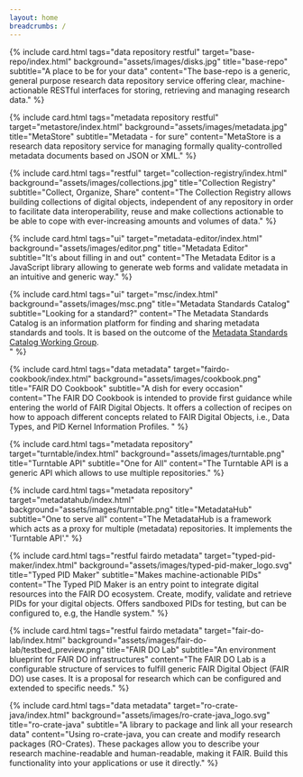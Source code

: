 ```yaml
---
layout: home
breadcrumbs: /
---
```


<div id="filter-ui" class="mb-5">
  <div id="example-select"></div>
</div>

<div class="flex flex-wrap -m-3"> 


{% include card.html tags="data repository restful" 
target="base-repo/index.html" 
background="assets/images/disks.jpg"
title="base-repo"
subtitle="A place to be for your data"
content="The base-repo is a generic, general purpose research data repository service offering clear, machine-actionable RESTful interfaces for storing, retrieving and managing research data."
%}

{% include card.html tags="metadata repository restful"
target="metastore/index.html"
background="assets/images/metadata.jpg"
title="MetaStore"
subtitle="Metadata - for sure"
content="MetaStore is a research data repository service for managing formally quality-controlled metadata documents based on JSON or XML."
%}

{% include card.html tags="restful"
target="collection-registry/index.html"
background="assets/images/collections.jpg"
title="Collection Registry"
subtitle="Collect, Organize, Share"
content="The Collection Registry allows building collections of digital objects, independent of any repository in order to facilitate data
interoperability, reuse and make collections actionable to be able to cope with ever-increasing amounts and volumes of data."
%}

{% include card.html tags="ui"
target="metadata-editor/index.html"
background="assets/images/editor.png"
title="Metadata Editor"
subtitle="It's about filling in and out"
content="The Metadata Editor is a JavaScript library allowing to generate web forms and validate metadata in an intuitive and generic way."
%}

{% include card.html tags="ui"
target="msc/index.html"
background="assets/images/msc.png"
title="Metadata Standards Catalog"
subtitle="Looking for a standard?"
content="The Metadata Standards Catalog is an information platform for finding and sharing metadata standards and tools. It is based on the outcome of the [Metadata Standards Catalog Working Group](https://www.rd-alliance.org/groups/metadata-standards-catalog-working-group.html).  
"
%}

{% include card.html tags="data metadata"
target="fairdo-cookbook/index.html"
background="assets/images/cookbook.png"
title="FAIR DO Cookbook"
subtitle="A dish for every occasion"
content="The FAIR DO Cookbook is intended to provide first guidance while entering the world of FAIR Digital Objects. It offers a collection of recipes 
on how to appoach different concepts related to FAIR Digital Objects, i.e., Data Types, and PID Kernel Information Profiles.
"
%}

{% include card.html tags="metadata repository"
target="turntable/index.html"
background="assets/images/turntable.png"
title="Turntable API"
subtitle="One for All"
content="The Turntable API is a generic API which allows to use multiple repositories."
%}

{% include card.html tags="metadata repository"
target="metadatahub/index.html"
background="assets/images/turntable.png"
title="MetadataHub"
subtitle="One to serve all"
content="The MetadataHub is a framework which acts as a proxy for multiple (metadata) repositories. It implements the 'Turntable API'."
%}

{% include card.html tags="restful fairdo metadata"
target="typed-pid-maker/index.html"
background="assets/images/typed-pid-maker_logo.svg"
title="Typed PID Maker"
subtitle="Makes machine-actionable PIDs"
content="The Typed PID Maker is an entry point to integrate digital resources into the FAIR DO ecosystem. Create, modify, validate and retrieve PIDs for your digital objects. Offers sandboxed PIDs for testing, but can be configured to, e.g, the Handle system."
%}

{% include card.html tags="restful fairdo metadata"
target="fair-do-lab/index.html"
background="assets/images/fair-do-lab/testbed_preview.png"
title="FAIR DO Lab"
subtitle="An environment blueprint for FAIR DO infrastructures"
content="The FAIR DO Lab is a configurable structure of services to fulfill generic FAIR Digital Object (FAIR DO) use cases. It is a proposal for research which can be configured and extended to specific needs."
%}

{% include card.html tags="data metadata"
target="ro-crate-java/index.html"
background="assets/images/ro-crate-java_logo.svg"
title="ro-crate-java"
subtitle="A library to package and link all your research data"
content="Using ro-crate-java, you can create and modify research packages (RO-Crates). These packages allow you to describe your research machine-readable and human-readable, making it FAIR. Build this functionality into your applications or use it directly."
%}
</div>


<script>

var myOptions = [
  { label: 'Repository', value: 'repository' },
  { label: 'Data', value: 'data' },
  { label: 'Metadata', value: 'metadata' },
  { label: 'RESTful', value: 'restful' },
  { label: 'UI', value: 'ui' },
  { label: 'FAIR Digital Object', value: 'fairdo' }
];

VirtualSelect.init({
  ele: '#example-select',
  options: myOptions,
  multiple: true
});

document.querySelector('#example-select').setValue(['repository', 'data', 'metadata', 'restful', 'ui', 'fairdo']);
filterSelection(['repository', 'data', 'metadata', 'restful', 'ui', 'fairdo']);

function filterSelection(values) {
  var x, i, j;
x = document.getElementsByClassName("filterDiv");
for (i = 0; i < x.length; i++) {
    w3RemoveClass(x[i], "show");
}

for (i = 0; i < x.length; i++) {
    for(j=0;j<values.length;j++){
        if (x[i].className.indexOf(values[j]) > -1) w3AddClass(x[i], "show");
    }
};
}

function w3AddClass(element, name) {
  var i, arr1, arr2;
  arr1 = element.className.split(" ");
  arr2 = name.split(" ");
  for (i = 0; i < arr2.length; i++) {
    if (arr1.indexOf(arr2[i]) == -1) {element.className += " " + arr2[i];}
  }
}

function w3RemoveClass(element, name) {
  var i, arr1, arr2;
  arr1 = element.className.split(" ");
  arr2 = name.split(" ");
  for (i = 0; i < arr2.length; i++) {
    while (arr1.indexOf(arr2[i]) > -1) {
      arr1.splice(arr1.indexOf(arr2[i]), 1);     
    }
  }
  element.className = arr1.join(" ");
}

var ui = document.getElementById("filter-ui");
var list = ui.getElementsByClassName("vscomp-dropbox");

list[0].addEventListener("click", function(evt){ 
    filterSelection($('#example-select').val());
});

</script>

